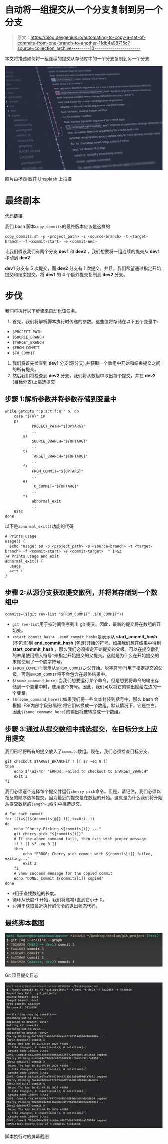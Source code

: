 # 自动将一组提交从一个分支复制到另一个分支

> 原文：<https://blog.devgenius.io/automating-to-copy-a-set-of-commits-from-one-branch-to-another-11db4a98715c?source=collection_archive---------10----------------------->

本文将描述如何将一组连续的提交从存储库中的一个分支复制到另一个分支

![](img/4610e1b23fff4b4623e50f6744a3e6f7.png)

照片由[扬西·敏](https://unsplash.com/@yancymin?utm_source=medium&utm_medium=referral)在 [Unsplash](https://unsplash.com?utm_source=medium&utm_medium=referral) 上拍摄

# 最终剧本

[代码链接](https://gist.github.com/Muhammadwasi/05fa262f3afd92163896fbe8295b9b16)

我们 bash 脚本`copy_commits`的最终版本应该是这样的

```
copy_commits.sh -p <project_path> -s <source-branch> -t <target-branch> -f <commit-start> -e <commit-end>
```

让我们假设我们有两个分支 **dev1** 和 **dev2** ，我们想要将一组连续的提交从 **dev1** 移动到 **dev2**

**dev1** 分支有 5 次提交，而 **dev2** 分支有 1 次提交。并且，我们希望通过指定开始提交和结束提交，将 **dev1** 的 4 个额外提交复制到 **dev2** 分支。

# 步伐

我们将执行以下步骤来自动化该任务。

1.  首先，我们将解析脚本执行时传递的参数。这些值将存储在以下五个变量中:

*   `$PROJECT_PATH`
*   `$SOURCE_BRANCH`
*   `$TARGET_BRANCH`
*   `$FROM_COMMIT`
*   `$TO_COMMIT`

1.  我们将首先检查到 **dev1** 分支(源分支),并获取一个数组中开始和结束提交之间的所有提交。
2.  然后我们将检查到 **dev2** 分支，我们将从数组中取出每个提交，并在 **dev2** (目标分支)上挑选提交

## 步骤 1:解析参数并将参数存储到变量中

```
while getopts ":p:s:t:f:e:" o; do
    case "${o}" in
    p)
            PROJECT_PATH="${OPTARG}"
            ;;
        s)
            SOURCE_BRANCH="${OPTARG}"
            ;;
        t)
            TARGET_BRANCH="${OPTARG}"
            ;;
        f)
            FROM_COMMIT="${OPTARG}"
            ;;
        e)
            TO_COMMIT="${OPTARG}"
            ;;
        *)
            abnormal_exit
            ;;
    esac
done
```

以下是`abnormal_exit()`功能的代码

```
# Prints usage
usage() {                                      
  echo "Usage: $0 -p <project_path> -s <source-branch> -t <target-branch> -f <commit-start> -e <commit-target>  " 1>&2 
}# Prints usage and exit
abnormal_exit() {                              
  usage
  exit 1
}
```

## 步骤 2:从源分支获取提交散列，并将其存储到一个数组中

```
commits=($(git rev-list "$FROM_COMMIT^..$TO_COMMIT"))
```

*   `git rev-list`用于按时间倒序列出 git 提交。因此，最新的提交将在数组的开始处。
*   `<start_commit_hash>..<end_commit_hash>`是表示从 **start_commit_hash** (不包含)到 **end_commit_hash** (包含)开始的符号。如果我们想在结果中得到 **start_commit_hash** ，那么我们必须指定开始提交的父级。可以在提交散列的末尾使用插入符号`^`来指定开始提交的父提交。这就是为什么在开始提交的末尾使用了一个脱字符号。
*   `$FROM_COMMIT^`:表示从`$FROM_COMMIT`之父开始。脱字符号(^)用于指定提交的父级，否则`$FROM_COMMIT`将不会包含在最终结果中。
*   `$(some_command_here)`:当我们想要运行某个命令，但是想要将命令的输出存储到一个变量中时，使用这个符号。因此，我们可以将它的输出赋给左边的一个变量。
*   `($(some_command_here))`:如果我们将一些文本封装到括号中，那么 bash 会根据 IFS(内部字段分隔符)将它们转换成一个数组。默认情况下，它是空白。因此`$(some_command_here)`的输出将被转换成一个数组。

## 步骤 3:通过从提交数组中挑选提交，在目标分支上应用提交

我们已经将所有的提交放入了`commits`数组。现在，我们必须检查目标分支。

```
git checkout $TARGET_BRANCHif ! [[ $? -eq 0 ]]
then
    echo $'\u274c' "ERROR: Failed to checkout to $TARGET_BRANCH"
    exit 2
fi
```

我们必须逐个选择每个提交并运行`cherry-pick`命令。但是，请记住，我们必须以相反的顺序选择提交，因为最近的提交是在数组的开始。这就是为什么我们将开始从提交数组的`length-1`索引中挑选提交。

```
# For each commit
for ((i=$((${#commits[@]}-1));i>=0;i--))
do
    echo "Cherry Picking ${commits[i]} ..."
    git cherry-pick "${commits[i]}"
    # If the above command fails, then exit with proper message
    if ! [[ $? -eq 0 ]]
    then
        echo "ERROR: Cherry pick commit with ${commits[i]} failed, exiting..."
        exit 2
    fi
    # Show success message for the copied commit
    echo "DONE: Commit ${commits[i]} copied"
done
```

*   `#`用于查找数组的长度。
*   循环从长度-1 开始，我们将递减`i`直到它小于 0。
*   `$?`用于获取最近执行的命令的退出状态代码。

## 最终脚本截图

![](img/dc0ce4452f75f8343cee07097ebe6a50.png)

Git 项目提交日志

![](img/bc321922290134816e067f1db547615a.png)

脚本执行时的屏幕截图